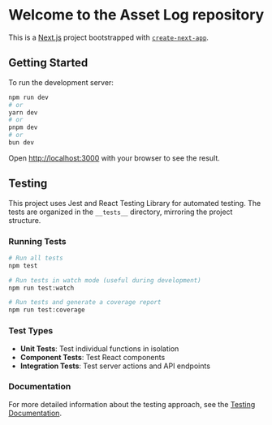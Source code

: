 # Welcome to the Asset Log repository
This is a [Next.js](https://nextjs.org) project bootstrapped with [`create-next-app`](https://nextjs.org/docs/app/api-reference/cli/create-next-app).

## Getting Started

To run the development server:

```bash
npm run dev
# or
yarn dev
# or
pnpm dev
# or
bun dev
```

Open [http://localhost:3000](http://localhost:3000) with your browser to see the result.

## Testing

This project uses Jest and React Testing Library for automated testing. The tests are organized in the `__tests__` directory, mirroring the project structure.

### Running Tests

```bash
# Run all tests
npm test

# Run tests in watch mode (useful during development)
npm run test:watch

# Run tests and generate a coverage report
npm run test:coverage
```

### Test Types

- **Unit Tests**: Test individual functions in isolation
- **Component Tests**: Test React components
- **Integration Tests**: Test server actions and API endpoints

### Documentation

For more detailed information about the testing approach, see the [Testing Documentation](./__tests__/README.md).
